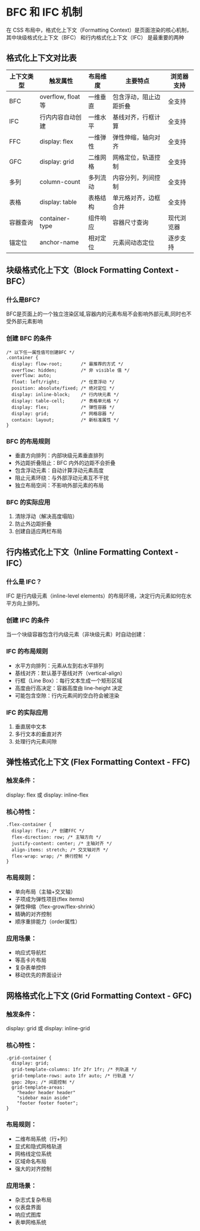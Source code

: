 #  BFC 和 IFC 机制
在 CSS 布局中，格式化上下文（Formatting Context）是页面渲染的核心机制，其中块级格式化上下文（BFC） 和行内格式化上下文（IFC） 是最重要的两种

## 格式化上下文对比表
上下文类型|	触发属性	|布局维度	|主要特点	|浏览器支持
----|----|----|----|----
BFC|	overflow, float 等	|一维垂直	|包含浮动，阻止边距折叠	|全支持
IFC|	行内内容自动创建	|一维水平	|基线对齐，行框计算	|全支持
FFC|	display: flex	|一维弹性	|弹性伸缩，轴向对齐	|全支持
GFC|	display: grid	|二维网格	|网格定位，轨道控制	|全支持
多列|	column-count	|多列流动	|内容分列，列间控制	|全支持
表格|	display: table	|表格结构	|单元格对齐，边框合并	|全支持
容器查询|	container-type	|组件响应	|容器尺寸查询	|现代浏览器
锚定位|	anchor-name	|相对定位	|元素间动态定位	|逐步支持


## 块级格式化上下文（Block Formatting Context - BFC）
### 什么是BFC?
BFC是页面上的一个独立渲染区域,容器内的元素布局不会影响外部元素,同时也不受外部元素影响
### 创建 BFC 的条件
```
/* 以下任一属性值可创建BFC */
.container {
  display: flow-root;       /* 最推荐的方式 */
  overflow: hidden;         /* 非 visible 值 */
  overflow: auto;
  float: left/right;        /* 任意浮动 */
  position: absolute/fixed; /* 绝对定位 */
  display: inline-block;    /* 行内块元素 */
  display: table-cell;      /* 表格单元格 */
  display: flex;            /* 弹性容器 */
  display: grid;            /* 网格容器 */
  contain: layout;          /* 新标准属性 */
}
```
### BFC 的布局规则
* 垂直方向排列：内部块级元素垂直排列
* 外边距折叠阻止：BFC 内外的边距不会折叠
* 包含浮动元素：自动计算浮动元素高度
* 阻止元素环绕：与外部浮动元素互不干扰
* 独立布局空间：不影响外部元素的布局
### BFC 的实际应用
1. 清除浮动（解决高度塌陷）
2. 防止外边距折叠
3. 创建自适应两栏布局

## 行内格式化上下文（Inline Formatting Context - IFC）
### 什么是 IFC？
IFC 是行内级元素（inline-level elements）的布局环境，决定行内元素如何在水平方向上排列。
### 创建 IFC 的条件
当一个块级容器包含行内级元素（非块级元素）时自动创建：
### IFC 的布局规则
* 水平方向排列：元素从左到右水平排列
* 基线对齐：默认基于基线对齐（vertical-align）
* 行框（Line Box）：每行文本生成一个矩形区域
* 高度由行高决定：容器高度由 line-height 决定
* 可能包含空隙：行内元素间的空白符会被渲染
### IFC 的实际应用
1. 垂直居中文本
2. 多行文本的垂直对齐
3. 处理行内元素间隙

## 弹性格式化上下文 (Flex Formatting Context - FFC)
### 触发条件：
display: flex 或 display: inline-flex
### 核心特性：
```
.flex-container {
  display: flex; /* 创建FFC */
  flex-direction: row; /* 主轴方向 */
  justify-content: center; /* 主轴对齐 */
  align-items: stretch; /* 交叉轴对齐 */
  flex-wrap: wrap; /* 换行控制 */
}
```
### 布局规则：
* 单向布局（主轴+交叉轴）
* 子项成为弹性项目(flex items)
* 弹性伸缩（flex-grow/flex-shrink）
* 精确的对齐控制
* 顺序重排能力（order属性）
### 应用场景：
* 响应式导航栏
* 等高卡片布局
* 复杂表单控件
* 移动优先的界面设计

## 网格格式化上下文 (Grid Formatting Context - GFC)
### 触发条件：
display: grid 或 display: inline-grid
### 核心特性：
```
.grid-container {
  display: grid;
  grid-template-columns: 1fr 2fr 1fr; /* 列轨道 */
  grid-template-rows: auto 1fr auto; /* 行轨道 */
  gap: 20px; /* 间距控制 */
  grid-template-areas: 
    "header header header"
    "sidebar main aside"
    "footer footer footer";
}
```
### 布局规则：
* 二维布局系统（行+列）
* 显式和隐式网格轨道
* 网格线定位系统
* 区域命名布局
* 强大的对齐控制
### 应用场景：
* 杂志式复杂布局
* 仪表盘界面
* 响应式图库
* 表单网格系统